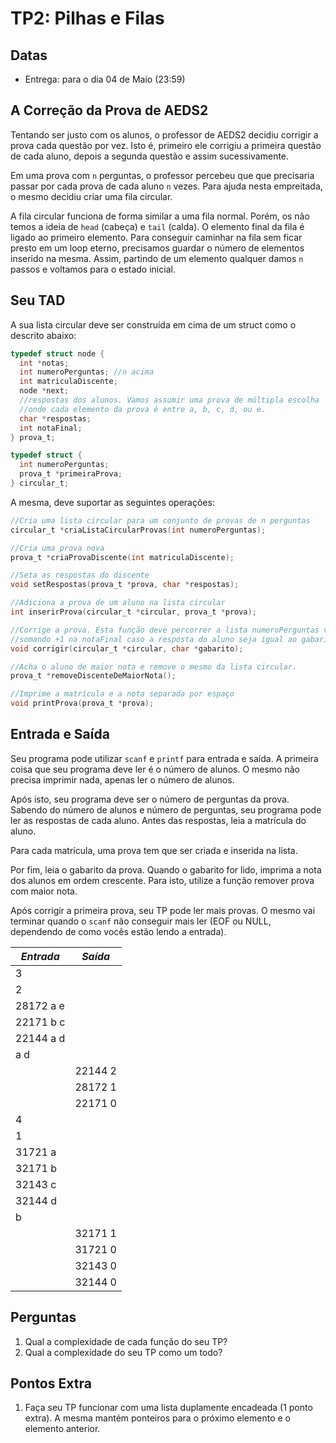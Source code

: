 # TP2: Pilhas e Filas

## Datas

  * Entrega: para o dia 04 de Maio (23:59)

## A Correção da Prova de AEDS2

Tentando ser justo com os alunos, o professor de AEDS2 decidiu corrigir a
prova cada questão por vez. Isto é, primeiro ele corrigiu a primeira questão
de cada aluno, depois a segunda questão e assim sucessivamente.

Em uma prova com `n` perguntas, o professor percebeu que que precisaria
passar por cada prova de cada aluno `n` vezes. Para ajuda nesta empreitada,
o mesmo decidiu criar uma fila circular.

A fila circular funciona de forma similar a uma fila normal. Porém,
os não temos a ideia de `head` (cabeça) e `tail` (calda). O elemento final
da fila é ligado ao primeiro elemento. Para conseguir caminhar na fila sem
ficar presto em um loop eterno, precisamos guardar o número de elementos
inserido na mesma. Assim, partindo de um elemento qualquer damos `n` passos
e voltamos para o estado inicial.

## Seu TAD

A sua lista circular deve ser construída em cima de um struct como o descrito
abaixo:

```c
typedef struct node {
  int *notas;
  int numeroPerguntas; //n acima
  int matriculaDiscente;
  node *next;
  //respostas dos alunos. Vamos assumir uma prova de múltipla escolha
  //onde cada elemento da prova é entre a, b, c, d, ou e.
  char *respostas;
  int notaFinal;
} prova_t;

typedef struct {
  int numeroPerguntas;
  prova_t *primeiraProva;
} circular_t;
```

A mesma, deve suportar as seguintes operações:

```c
//Cria uma lista circular para um conjunto de provas de n perguntas
circular_t *criaListaCircularProvas(int numeroPerguntas);

//Cria uma prova nova
prova_t *criaProvaDiscente(int matriculaDiscente);

//Seta as respostas do discente
void setRespostas(prova_t *prova, char *respostas);

//Adiciona a prova de um aluno na lista circular
int inserirProva(circular_t *circular, prova_t *prova);

//Corrige a prova. Esta função deve percorrer a lista numeroPerguntas vezes
//somando +1 na notaFinal caso a resposta do aluno seja igual ao gabarito.
void corrigir(circular_t *circular, char *gabarito);

//Acha o aluno de maior nota e remove o mesmo da lista circular.
prova_t *removeDiscenteDeMaiorNota();

//Imprime a matrícula e a nota separada por espaço
void printProva(prova_t *prova);
```

## Entrada e Saída

Seu programa pode utilizar `scanf` e `printf` para entrada e saída. A primeira
coisa que seu programa deve ler é o número de alunos. O mesmo não precisa
imprimir nada, apenas ler o número de alunos.

Após isto, seu programa deve ser o número de perguntas da prova. Sabendo do
número de alunos e número de perguntas, seu programa pode ler as respostas
de cada aluno. Antes das respostas, leia a matrícula do aluno.

Para cada matrícula, uma prova tem que ser criada e inserida na lista.

Por fim, leia o gabarito da prova. Quando o gabarito for lido, imprima a nota
dos alunos em ordem crescente. Para isto, utilize a função remover prova com
maior nota.

Após corrigir a primeira prova, seu TP pode ler mais provas. O mesmo vai
terminar quando o `scanf` não conseguir mais ler (EOF ou NULL, dependendo
de como vocês estão lendo a entrada).

| *Entrada* | *Saída* |
|-----------|---------|
| 3         |         |
| 2         |         |
| 28172 a e |         |
| 22171 b c |         |
| 22144 a d |         |
| a d       |         |
|           | 22144 2 |
|           | 28172 1 |
|           | 22171 0 | 
| 4         |         |
| 1         |         |
| 31721 a   |         |
| 32171 b   |         |
| 32143 c   |         |
| 32144 d   |         |
| b         |         |
|           | 32171 1 |
|           | 31721 0 |
|           | 32143 0 | 
|           | 32144 0 | 


## Perguntas

1. Qual a complexidade de cada função do seu TP?
1. Qual a complexidade do seu TP como um todo?

## Pontos Extra

1. Faça seu TP funcionar com uma lista duplamente encadeada (1 ponto extra).
   A mesma mantém ponteiros para o próximo elemento e o elemento anterior.
